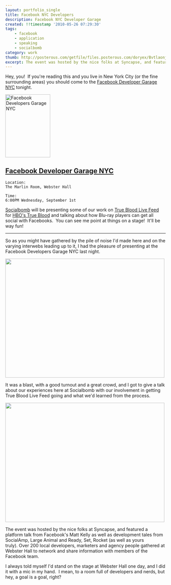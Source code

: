 ```yaml
---
layout: portfolio_single
title: Facebook NYC Developers
description: Facebook NYC Developer Garage
created: !!timestamp '2010-05-26 07:29:30'
tags:
    - facebook
    - application
    - speaking
    - socialbomb
category: work
thumb: http://posterous.com/getfile/files.posterous.com/doryex/BvtlaonjjoygeqibfgCzzxCnlcghinksJCwAfkwrBbEaukrdqAgysuwJvgqk/media_httpfarm5static_wIojy.jpg.scaled500.jpg
excerpt: The event was hosted by the nice folks at Syncapse, and featured a platform talk from Facebook's Matt Kelly as well as development tales from SocialAmp, Large Animal and Ready, Set, Rocket (as well as yours truly).
---
```


Hey, you!  If you're reading this and you live in New York City (or the fine surrounding areas) you should come to the [Facebook Developer Garage NYC](http://www.facebook.com/event.php?eid=102630619790731) tonight.


<a href="http://www.facebook.com/event.php?eid=102630619790731"><img class="alignleft" title="Facebook Developers Garage NYC" src="http://profile.ak.fbcdn.net/hprofile-ak-snc4/hs439.snc4/50175_102630619790731_364_n.jpg " alt="Facebook Developers Garage NYC" width="141" height="198" style="padding-right: 10px"/></a>

## [Facebook Developer Garage NYC](http://www.facebook.com/event.php?eid=102630619790731&amp;ref=mf)

    Location:
    The Marlin Room, Webster Hall

    Time:
    6:00PM Wednesday, September 1st

[Socialbomb](http://socialbomb.com) will be presenting some of our work on [True Blood Live Feed](http://facebook.com/tblivefeed) for [HBO's True Blood](http://www.hbo.com/true-blood/index.html) and talking about how Blu-ray players can get all social with Facebooks.  You can see me point at things on a stage!  It'll be way fun!

---

So as you might have gathered by the pile of noise I'd made here and on the varying interwebs leading up to it, I had the pleasure of presenting at the Facebook Developers Garage NYC last night. &nbsp;  

<a href='http://posterous.com/getfile/files.posterous.com/doryex/BvtlaonjjoygeqibfgCzzxCnlcghinksJCwAfkwrBbEaukrdqAgysuwJvgqk/media_httpfarm5static_wIojy.jpg.scaled1000.jpg'><img src="http://posterous.com/getfile/files.posterous.com/doryex/BvtlaonjjoygeqibfgCzzxCnlcghinksJCwAfkwrBbEaukrdqAgysuwJvgqk/media_httpfarm5static_wIojy.jpg.scaled500.jpg" width="500" height="374"/></a>   

It was a blast, with a good turnout and a great crowd, and I got to give a talk about our experiences here at Socialbomb with our involvement in getting True Blood Live Feed going and what we'd learned from the process.  

<a href='http://posterous.com/getfile/files.posterous.com/temp-2010-09-02/hjlvvvmAddnpubdkHgADhCcadoDjuqmAfCdtBeiFxHFwcmqedmBDhEivEieD/me_nyc_fb_garage.jpg.scaled1000.jpg'><img src="http://posterous.com/getfile/files.posterous.com/temp-2010-09-02/hjlvvvmAddnpubdkHgADhCcadoDjuqmAfCdtBeiFxHFwcmqedmBDhEivEieD/me_nyc_fb_garage.jpg.scaled500.jpg" width="500" height="375"/></a>   

The event was hosted by the nice folks at Syncapse, and featured a platform talk from Facebook's Matt Kelly as well as development tales from SocialAmp, Large Animal and Ready, Set, Rocket (as well as yours truly).&nbsp;Over 200 local developers, marketers and agency people gathered at Webster Hall to network and share information with members of the Facebook team.  

I always told myself I'd stand on the stage at Webster Hall one day, and I did it with a mic in my hand. &nbsp;I mean, to a room full of developers and nerds, but hey, a goal is a goal, right?
